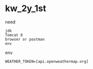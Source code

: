 # kw_2y_1st
need
```text
jdk
Tomcat 8
browser or postman
env
```
env
```text
WEATHER_TOKEN=[api.openweathermap.org]
```